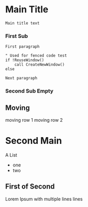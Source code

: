 # Main Title
    Main title text
### First Sub
    First paragraph
```viml
" Used for fenced code test
if !ReuseWindow()
    call CreateNewWindow()
else
```
    Next paragraph
### Second Sub Empty

## Moving
moving row 1
moving row 2
# Second Main
A List
- one
- two
## First of Second
Lorem Ipsum with
multiple lines
lines
